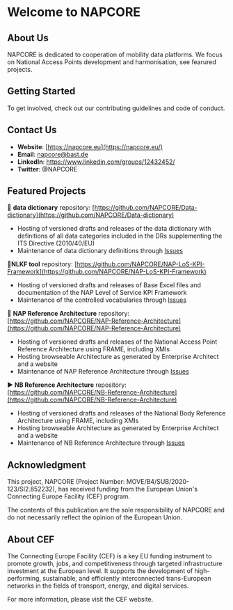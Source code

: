 # Welcome to NAPCORE

## About Us
NAPCORE is dedicated to cooperation of mobility data platforms. We focus on National Access Points development and harmonisation, see fearured projects. 

## Getting Started
To get involved, check out our contributing guidelines and code of conduct.

## Contact Us
- **Website**: [https://napcore.eu](https://napcore.eu/)
- **Email**: napcore@bast.de
- **LinkedIn**: https://www.linkedin.com/groups/12432452/
- **Twitter**: @NAPCORE

## Featured Projects

📝 **data dictionary** repository: [https://github.com/NAPCORE/Data-dictionary](https://github.com/NAPCORE/Data-dictionary) 
  - Hosting of versioned drafts and releases of the data dictionary with definitions of all data categories included in the DRs supplementing the ITS Directive (2010/40/EU)
  - Maintenance of data dictionary definitions through [Issues](https://github.com/NAPCORE/Data-dictionary/issues)

📑**NLKF tool** repository: [https://github.com/NAPCORE/NAP-LoS-KPI-Framework](https://github.com/NAPCORE/NAP-LoS-KPI-Framework) 
- Hosting of versioned drafts and releases of Base Excel files and documentation of the NAP Level of Service KPI Framework
- Maintenance of the controlled vocabularies through [Issues](https://github.com/NAPCORE/NAP-LoS-KPI-Framework/issues)

👥 **NAP Reference Architecture** repository: [https://github.com/NAPCORE/NAP-Reference-Architecture](https://github.com/NAPCORE/NAP-Reference-Architecture)
- Hosting of versioned drafts and releases of the National Access Point Reference Architecture using FRAME, including XMIs
- Hosting browseable Architecture as generated by Enterprise Architect and a website
- Maintenance of NAP Reference Architecture through [Issues](https://github.com/NAPCORE/NAP-Reference-Architecture/issues)

▶️ **NB Reference Architecture** repository: [https://github.com/NAPCORE/NB-Reference-Architecture](https://github.com/NAPCORE/NB-Reference-Architecture)
- Hosting of versioned drafts and releases of the National Body Reference Architecture using FRAME, including XMIs
- Hosting browseable Architecture as generated by Enterprise Architect and a website
- Maintenance of NB Reference Architecture through [Issues](https://github.com/NAPCORE/NB-Reference-Architecture/issues)

## Acknowledgment

This project, NAPCORE (Project Number: MOVE/B4/SUB/2020-123/SI2.852232), has received funding from the European Union's Connecting Europe Facility (CEF) program.

The contents of this publication are the sole responsibility of NAPCORE and do not necessarily reflect the opinion of the European Union.

## About CEF

The Connecting Europe Facility (CEF) is a key EU funding instrument to promote growth, jobs, and competitiveness through targeted infrastructure investment at the European level. It supports the development of high-performing, sustainable, and efficiently interconnected trans-European networks in the fields of transport, energy, and digital services.

For more information, please visit the CEF website.

<!--

**Here are some ideas to get you started:**

🙋‍♀️ A short introduction - what is your organization all about?
🌈 Contribution guidelines - how can the community get involved?
👩‍💻 Useful resources - where can the community find your docs? Is there anything else the community should know?
🍿 Fun facts - what does your team eat for breakfast?
🧙 Remember, you can do mighty things with the power of [Markdown](https://docs.github.com/github/writing-on-github/getting-started-with-writing-and-formatting-on-github/basic-writing-and-formatting-syntax)
-->
